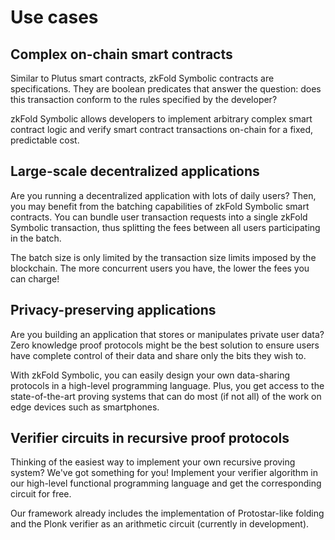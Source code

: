 # Use cases

## Complex on-chain smart contracts
Similar to Plutus smart contracts, zkFold Symbolic contracts are specifications. They are boolean predicates that answer the question: does this transaction conform to the rules specified by the developer?

zkFold Symbolic allows developers to implement arbitrary complex smart contract logic and verify smart contract transactions on-chain for a fixed, predictable cost.

## Large-scale decentralized applications
Are you running a decentralized application with lots of daily users? Then, you may benefit from the batching capabilities of zkFold Symbolic smart contracts. You can bundle user transaction requests into a single zkFold Symbolic transaction, thus splitting the fees between all users participating in the batch.

The batch size is only limited by the transaction size limits imposed by the blockchain. The more concurrent users you have, the lower the fees you can charge!

## Privacy-preserving applications
Are you building an application that stores or manipulates private user data? Zero knowledge proof protocols might be the best solution to ensure users have complete control of their data and share only the bits they wish to.

With zkFold Symbolic, you can easily design your own data-sharing protocols in a high-level programming language. Plus, you get access to the state-of-the-art proving systems that can do most (if not all) of the work on edge devices such as smartphones.

## Verifier circuits in recursive proof protocols
Thinking of the easiest way to implement your own recursive proving system? We've got something for you! Implement your verifier algorithm in our high-level functional programming language and get the corresponding circuit for free.

Our framework already includes the implementation of Protostar-like folding and the Plonk verifier as an arithmetic circuit (currently in development).